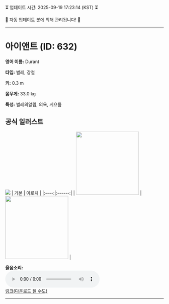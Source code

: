 
⏳ 업데이트 시간: 2025-09-19 17:23:14 (KST) ⏳

🤖 자동 업데이트 봇에 의해 관리됩니다! 🤖

---

# 아이앤트 (ID: 632)
**영어 이름:** Durant

**타입:** 벌레, 강철

**키:** 0.3 m

**몸무게:** 33.0 kg

**특성:** 벌레의알림, 의욕, 게으름

## 공식 일러스트
![](https://raw.githubusercontent.com/PokeAPI/sprites/master/sprites/pokemon/other/official-artwork/632.png)
| 기본 | 이로치 |
|:----:|:------:|
| <img src="http://play.pokemonshowdown.com/sprites/ani/durant.gif" width="200"> | <img src="http://play.pokemonshowdown.com/sprites/ani-shiny/durant.gif" width="200"> |

**울음소리:**<br><audio controls src="https://raw.githubusercontent.com/PokeAPI/cries/main/cries/pokemon/latest/632.ogg"></audio><br> [링크(다운로드 될 수도)](https://raw.githubusercontent.com/PokeAPI/cries/main/cries/pokemon/latest/632.ogg)


---
